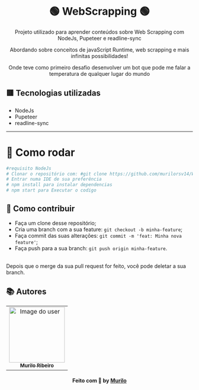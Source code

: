 


<div align=center>

# 🟢 WebScrapping 🟢

Projeto utilizado para aprender conteúdos sobre Web Scrapping com NodeJs, Pupeteer e readline-sync

Abordando sobre conceitos de javaScript Runtime, web scrapping e mais infinitas possibilidades!

Onde teve como primeiro desafio desenvolver um bot que pode me falar a temperatura de qualquer lugar do mundo


</div>

## 🟥 Tecnologias utilizadas

- NodeJs
- Pupeteer
- readline-sync

* * *

 # 👷 Como rodar

```bash
#requisito NodeJs
# Clonar o repositório com: #git clone https://github.com/murilorsv14/WebScrapping-Wether.git
# Entrar numa IDE de sua preferência 
# npm install para instalar dependencias
# npm start para Executar o codigo

```


## 🤔 Como contribuir <br/>

- Faça um clone desse repositório; <br/>
- Cria uma branch com a sua feature: `git checkout -b minha-feature`;<br/>
- Faça commit das suas alterações: `git commit -m 'feat: Minha nova feature'`; <br/>
- Faça push para a sua branch: `git push origin minha-feature`.<br/>
<br/>
Depois que o merge da sua pull request for feito, você pode deletar a sua branch. <br/>


## 📚 Autores

<table align="center">
    <tr>
        <td align="center">
            <a href="https://github.com/murilorsv14">
                <img src="https://avatars2.githubusercontent.com/u/60048274?s=460&u=a7f56af7dbe7d6338401d5b256fba528d8f0400b&v=4" width="150px;" alt="Image do user" />
                <br />
                <sub><b>Murilo Ribeiro</b></sub>
            </a>           
        </td>    
    </tr>
</table>
<h4 align="center">
   Feito com 💜 by  <a href="https://www.linkedin.com/in/murilorrr/" target="_blank"> Murilo </a>
</h4>
